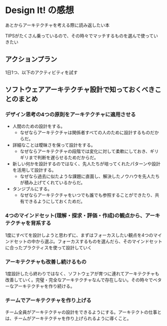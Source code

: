 # Design It! の感想

あとからアーキテクチャを考える際に読み返したい本

TIPSがたくさん乗っているので、その時々でマッチするものを選んで使っていきたい

## アクションプラン

1日1つ、以下のアクティビティを試す

## ソフトウェアアーキテクチャ設計で知っておくべきことのまとめ

### デザイン思考の4つの原則をアーキテクチャに適用させる

- 人間のための設計をする。
  - なぜならアーキテクチャは関係者すべての人のために設計するものだからだ。
- 詳細なことは曖昧さを保って設計をする。
  - なぜならアーキテクチャの段階では変化に対して柔軟にしておき、ギリギリまで判断を遅らせるためだからだ。
- 新しい何かを設計するのではなく、先人たちが培ってくれたパターンや設計を活用して設計する。
  - なぜなら過去に似たような課題に直面し、解決したノウハウを先人たちが積み上げてくれているからだ。
- タンジブルにする。
  - なぜならアーキテクチャをいつでも誰でも参照することができたり、共有できるようにしておくためだ。

### 4つのマインドセット(理解・探求・評価・作成)の観点から、アーキテクチャを背系する

1度にすべてを設計しようと思わずに、まずはフォーカスしたい観点を4つのマインドセットの中から選ぶ。フォーカスするものを選んだら、そのマインドセットに合ったプラクティスを使って設計していく

### アーキテクチャも改善し続けるもの

1度設計したら終わりではなく、ソフトウェアが育つに連れてアーキテクチャも改善していく。完璧・完全なアーキテクチャなんで存在しない。その時々でベターなアーキテクチャを作り続ける。

### チームでアーキテクチャを作り上げる

チーム全員がアーキテクチャの設計をできるようにする。アーキテクトの仕事とは、チームがアーキテクチャを作り上げられるように導くこと。

